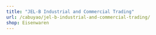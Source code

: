 ```yaml
---
title: "JEL-B Industrial and Commercial Trading"
url: /cabuyao/jel-b-industrial-and-commercial-trading/
shop: Eisenwaren
---
```

